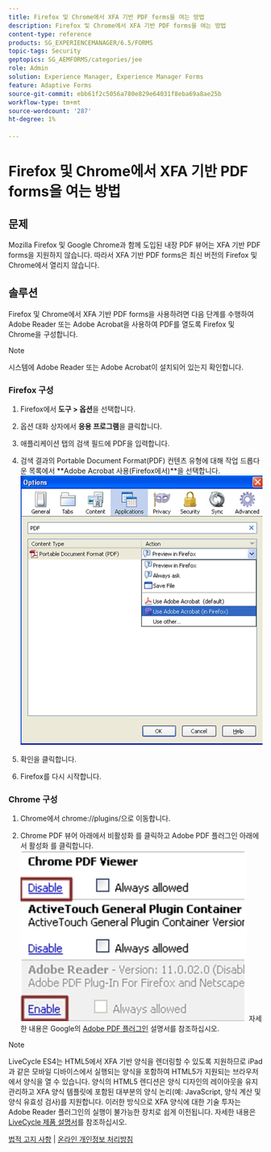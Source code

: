 ```yaml
---
title: Firefox 및 Chrome에서 XFA 기반 PDF forms을 여는 방법
description: Firefox 및 Chrome에서 XFA 기반 PDF forms을 여는 방법
content-type: reference
products: SG_EXPERIENCEMANAGER/6.5/FORMS
topic-tags: Security
geptopics: SG_AEMFORMS/categories/jee
role: Admin
solution: Experience Manager, Experience Manager Forms
feature: Adaptive Forms
source-git-commit: ebb61f2c5056a780e829e64031f8eba69a8ae25b
workflow-type: tm+mt
source-wordcount: '287'
ht-degree: 1%

---
```


# Firefox 및 Chrome에서 XFA 기반 PDF forms을 여는 방법

## 문제

Mozilla Firefox 및 Google Chrome과 함께 도입된 내장 PDF 뷰어는 XFA 기반 PDF forms을 지원하지 않습니다. 따라서 XFA 기반 PDF forms은 최신 버전의 Firefox 및 Chrome에서 열리지 않습니다.

## 솔루션

Firefox 및 Chrome에서 XFA 기반 PDF forms을 사용하려면 다음 단계를 수행하여 Adobe Reader 또는 Adobe Acrobat을 사용하여 PDF를 열도록 Firefox 및 Chrome을 구성합니다.

>[!NOTE]
> 
> 시스템에 Adobe Reader 또는 Adobe Acrobat이 설치되어 있는지 확인합니다.

### Firefox 구성

1. Firefox에서 **도구 > 옵션**&#x200B;을 선택합니다.

1. 옵션 대화 상자에서 **응용 프로그램**&#x200B;을 클릭합니다.

1. 애플리케이션 탭의 검색 필드에 PDF을 입력합니다.

1. 검색 결과의 Portable Document Format(PDF) 컨텐츠 유형에 대해 작업 드롭다운 목록에서 **Adobe Acrobat 사용(Firefox에서)**을 선택합니다.
   ![use-adobe-acrobat](/help/forms/using/assets/use-adobe-acrobat.png)
1. 확인을 클릭합니다.

1. Firefox를 다시 시작합니다.

### Chrome 구성

1. Chrome에서 chrome://plugins/으로 이동합니다.

1. Chrome PDF 뷰어 아래에서 비활성화 를 클릭하고 Adobe PDF 플러그인 아래에서 활성화 를 클릭합니다.
   ![chrome-pdf-viewer](/help/forms/using/assets/chrome-image.png)
자세한 내용은 Google의 [Adobe PDF 플러그인](https://support.google.com/chrome/?hl=en&amp;visit_id=638803785294106945-2276548125&amp;rd=4&amp;topic=3421431#topic=7439538) 설명서를 참조하십시오.

>[!NOTE]
> 
> LiveCycle ES4는 HTML5에서 XFA 기반 양식을 렌더링할 수 있도록 지원하므로 iPad과 같은 모바일 디바이스에서 실행되는 양식을 포함하여 HTML5가 지원되는 브라우저에서 양식을 열 수 있습니다. 양식의 HTML5 렌디션은 양식 디자인의 레이아웃을 유지 관리하고 XFA 양식 템플릿에 포함된 대부분의 양식 논리(예: JavaScript, 양식 계산 및 양식 유효성 검사)를 지원합니다. 이러한 방식으로 XFA 양식에 대한 기술 투자는 Adobe Reader 플러그인의 실행이 불가능한 장치로 쉽게 이전됩니다.
>자세한 내용은 [LiveCycle 제품 설명서](https://business.adobe.com/products/experience-manager/forms/aem-forms.html)를 참조하십시오.

[법적 고지 사항](https://chl-author-preview.corp.adobe.com/content/help/en/legal/legal-notices.html)    |    [온라인 개인정보 처리방침](https://www.adobe.com/kr/privacy.html)